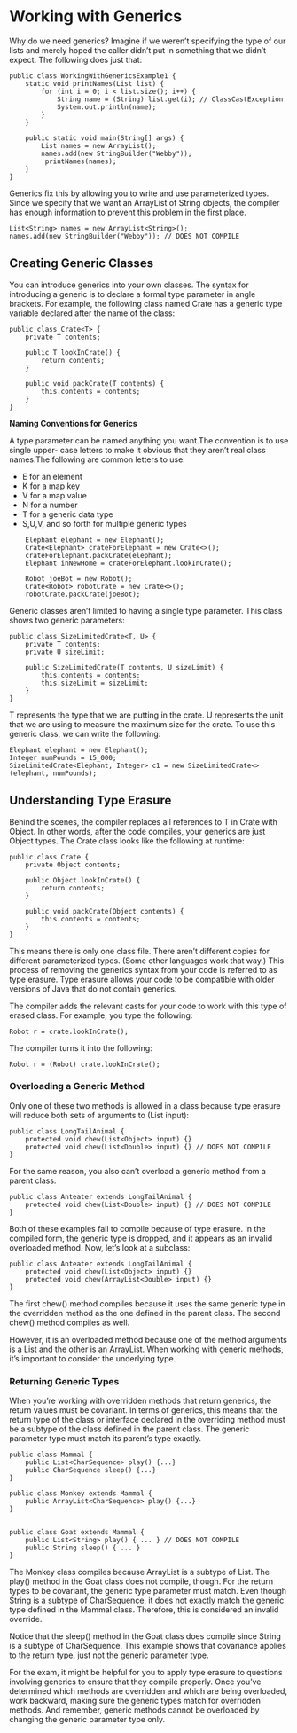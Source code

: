 # Working with Generics

Why do we need generics? Imagine if we weren’t specifying the type of our lists and merely hoped the caller didn’t put
in something that we didn’t expect. The following does just that:

    public class WorkingWithGenericsExample1 {
        static void printNames(List list) {
            for (int i = 0; i < list.size(); i++) {
                String name = (String) list.get(i); // ClassCastException
                System.out.println(name);
            }
        }
    
        public static void main(String[] args) {
            List names = new ArrayList();
            names.add(new StringBuilder("Webby"));
             printNames(names);
        }
    }

Generics fix this by allowing you to write and use parameterized types. Since we specify that we want an ArrayList of
String objects, the compiler has enough information to prevent this problem in the first place.

    List<String> names = new ArrayList<String>(); 
    names.add(new StringBuilder("Webby")); // DOES NOT COMPILE

## Creating Generic Classes

You can introduce generics into your own classes. The syntax for introducing a generic is to declare a formal type
parameter in angle brackets. For example, the following class named Crate has a generic type variable declared after the
name of the class:

    public class Crate<T> {
        private T contents;
    
        public T lookInCrate() {
            return contents;
        }
    
        public void packCrate(T contents) {
            this.contents = contents;
        }
    }

**Naming Conventions for Generics**

A type parameter can be named anything you want.The convention is to use single upper- case letters to make it obvious
that they aren’t real class names.The following are common letters to use:

- E for an element
- K for a map key
- V for a map value
- N for a number
- T for a generic data type
- S,U,V, and so forth for multiple generic types

````
    Elephant elephant = new Elephant();
    Crate<Elephant> crateForElephant = new Crate<>(); 
    crateForElephant.packCrate(elephant);
    Elephant inNewHome = crateForElephant.lookInCrate();

    Robot joeBot = new Robot();
    Crate<Robot> robotCrate = new Crate<>(); 
    robotCrate.packCrate(joeBot);
````

Generic classes aren’t limited to having a single type parameter. This class shows two generic parameters:

    public class SizeLimitedCrate<T, U> {
        private T contents;
        private U sizeLimit;
    
        public SizeLimitedCrate(T contents, U sizeLimit) {
            this.contents = contents;
            this.sizeLimit = sizeLimit;
        }
    }

T represents the type that we are putting in the crate. U represents the unit that we are using to measure the maximum
size for the crate. To use this generic class, we can write the following:

    Elephant elephant = new Elephant();
    Integer numPounds = 15_000;
    SizeLimitedCrate<Elephant, Integer> c1 = new SizeLimitedCrate<>(elephant, numPounds);

## Understanding Type Erasure

Behind the scenes, the compiler replaces all references to T in Crate with Object. In other words, after the code
compiles, your generics are just Object types. The Crate class looks like the following at runtime:

    public class Crate {
        private Object contents; 
        
        public Object lookInCrate() {
            return contents; 
        }
        
        public void packCrate(Object contents) { 
            this.contents = contents;
        } 
    }

This means there is only one class file. There aren’t different copies for different parameterized types. (Some other
languages work that way.) This process of removing the generics syntax from your code is referred to as type erasure.
Type erasure allows your code to be compatible with older versions of Java that do not contain generics.

The compiler adds the relevant casts for your code to work with this type of erased class. For example, you type the
following:

    Robot r = crate.lookInCrate();

The compiler turns it into the following:

    Robot r = (Robot) crate.lookInCrate();

### Overloading a Generic Method

Only one of these two methods is allowed in a class because type erasure will reduce both sets of arguments to (List
input):

    public class LongTailAnimal {
        protected void chew(List<Object> input) {}
        protected void chew(List<Double> input) {} // DOES NOT COMPILE
    }

For the same reason, you also can’t overload a generic method from a parent class.

    public class Anteater extends LongTailAnimal {
        protected void chew(List<Double> input) {} // DOES NOT COMPILE
    }

Both of these examples fail to compile because of type erasure. In the compiled form, the generic type is dropped, and
it appears as an invalid overloaded method. Now, let’s look at a subclass:

    public class Anteater extends LongTailAnimal { 
        protected void chew(List<Object> input) {} 
        protected void chew(ArrayList<Double> input) {}
    }

The first chew() method compiles because it uses the same generic type in the overridden method as the one defined in
the parent class. The second chew() method compiles as well.

However, it is an overloaded method because one of the method arguments is a List and the other is an ArrayList. When
working with generic methods, it’s important to consider the underlying type.

### Returning Generic Types

When you’re working with overridden methods that return generics, the return values must be covariant. In terms of
generics, this means that the return type of the class or interface declared in the overriding method must be a subtype
of the class defined in the parent class. The generic parameter type must match its parent’s type exactly.

    public class Mammal {
        public List<CharSequence> play() {...}
        public CharSequence sleep() {...}
    }

    public class Monkey extends Mammal {
        public ArrayList<CharSequence> play() {...}
    }


    public class Goat extends Mammal {
        public List<String> play() { ... } // DOES NOT COMPILE 
        public String sleep() { ... }
    }

The Monkey class compiles because ArrayList is a subtype of List. The play() method in the Goat class does not compile,
though. For the return types to be covariant, the generic type parameter must match. Even though String is a subtype of
CharSequence, it does not exactly match the generic type defined in the Mammal class. Therefore, this is considered an
invalid override.

Notice that the sleep() method in the Goat class does compile since String is a subtype of CharSequence. This example
shows that covariance applies to the return type, just not the generic parameter type.

For the exam, it might be helpful for you to apply type erasure to questions involving generics to ensure that they
compile properly. Once you’ve determined which methods are overridden and which are being overloaded, work backward,
making sure the generic types match for overridden methods. And remember, generic methods cannot be overloaded by
changing the generic parameter type only.